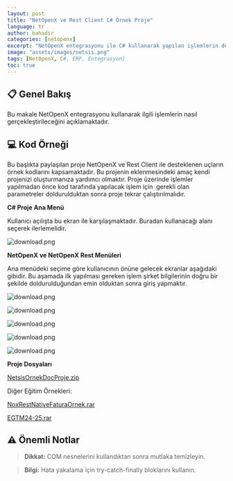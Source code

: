 ```yaml
---
layout: post
title: "NetOpenX ve Rest Client C# Örnek Proje"
language: tr
author: bahadir
categories: [netopenx]
excerpt: "NetOpenX entegrasyonu ile C# kullanarak yapılan işlemlerin detaylı açıklaması ve örnek kodları."
image: "assets/images/netsis.png"
tags: [NetOpenX, C#, ERP, Entegrasyon]
toc: true
---
```


## 📋 Genel Bakış

Bu makale NetOpenX entegrasyonu kullanarak ilgili işlemlerin nasıl gerçekleştirileceğini açıklamaktadır.

## 💻 Kod Örneği

Bu başlıkta paylaşılan proje NetOpenX ve Rest Client ile desteklenen uçların örnek kodlarını kapsamaktadır. Bu projenin eklenmesindeki amaç kendi projenizi oluşturmanıza yardımcı olmaktır. Proje üzerinde işlemler yapılmadan önce kod tarafında yapılacak işlem için  gerekli olan parametreler doldurulduktan sonra proje tekrar çalıştırılmalıdır.

**C# Proje Ana Menü**

Kullanıcı açılışta bu ekran ile karşılaşmaktadır. Buradan kullanacağı alanı seçerek ilerlemelidir.

![download.png](NetOpenX%20ve%20Rest%20Client%20C#%20O%CC%88rnek%20Proje%2023f4a3f5801f80ba9922c34ff5d3c5dc/download.png)

**NetOpenX ve NetOpenX Rest Menüleri**

Ana menüdeki seçime göre kullanıcının önüne gelecek ekranlar aşağıdaki gibidir. Bu aşamada ilk yapılması gereken işlem şirket bilgilerinin doğru bir şekilde doldurulduğundan emin olduktan sonra giriş yapmaktır.

![download.png](NetOpenX%20ve%20Rest%20Client%20C#%20O%CC%88rnek%20Proje%2023f4a3f5801f80ba9922c34ff5d3c5dc/download%201.png)

![download.png](NetOpenX%20ve%20Rest%20Client%20C#%20O%CC%88rnek%20Proje%2023f4a3f5801f80ba9922c34ff5d3c5dc/download%202.png)

![download.png](NetOpenX%20ve%20Rest%20Client%20C#%20O%CC%88rnek%20Proje%2023f4a3f5801f80ba9922c34ff5d3c5dc/download%203.png)

![download.png](NetOpenX%20ve%20Rest%20Client%20C#%20O%CC%88rnek%20Proje%2023f4a3f5801f80ba9922c34ff5d3c5dc/download%204.png)

![download.png](NetOpenX%20ve%20Rest%20Client%20C#%20O%CC%88rnek%20Proje%2023f4a3f5801f80ba9922c34ff5d3c5dc/download%205.png)

**Proje Dosyaları** 

[NetsisOrnekDocProje.zip](NetOpenX%20ve%20Rest%20Client%20C#%20O%CC%88rnek%20Proje%2023f4a3f5801f80ba9922c34ff5d3c5dc/NetsisOrnekDocProje.zip)

Diğer Eğitim Örnekleri:

[NoxRestNativeFaturaOrnek.rar](NetOpenX%20ve%20Rest%20Client%20C#%20O%CC%88rnek%20Proje%2023f4a3f5801f80ba9922c34ff5d3c5dc/NoxRestNativeFaturaOrnek.rar)

[EGTM24-25.rar](NetOpenX%20ve%20Rest%20Client%20C#%20O%CC%88rnek%20Proje%2023f4a3f5801f80ba9922c34ff5d3c5dc/EGTM24-25.rar)


## ⚠️ Önemli Notlar

> **Dikkat:** COM nesnelerini kullandıktan sonra mutlaka temizleyin.

> **Bilgi:** Hata yakalama için try-catch-finally bloklarını kullanın.


